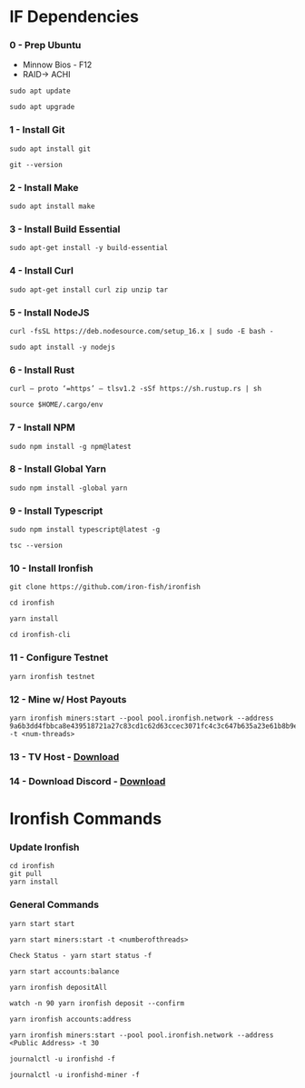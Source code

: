 # IF Dependencies
### 0 - Prep Ubuntu
* Minnow Bios - F12
* RAID-> ACHI
```
sudo apt update
```
```
sudo apt upgrade
```
### 1 - Install Git
```
sudo apt install git
```
```
git --version
```
### 2 - Install Make
```
sudo apt install make
```
### 3 - Install Build Essential
```
sudo apt-get install -y build-essential
```
### 4 - Install Curl
```
sudo apt-get install curl zip unzip tar
```
### 5 - Install NodeJS
```
curl -fsSL https://deb.nodesource.com/setup_16.x | sudo -E bash -
```
```
sudo apt install -y nodejs
```
### 6 - Install Rust
```
curl — proto ‘=https’ — tlsv1.2 -sSf https://sh.rustup.rs | sh
```
```
source $HOME/.cargo/env
```
### 7 - Install NPM
```
sudo npm install -g npm@latest
```
### 8 - Install Global Yarn
```
sudo npm install -global yarn
```
### 9 - Install Typescript 
```
sudo npm install typescript@latest -g
```
```
tsc --version
```
### 10 - Install Ironfish 
```
git clone https://github.com/iron-fish/ironfish
```
```
cd ironfish
```
```
yarn install
```
```
cd ironfish-cli
```
### 11 - Configure Testnet 
```
yarn ironfish testnet
```
### 12 - Mine w/ Host Payouts 
```
yarn ironfish miners:start --pool pool.ironfish.network --address 9a6b3dd4fbbca8e439518721a27c83cd1c62d63ccec3071fc4c3c647b635a23e61b8b9e9f549a546bb3fdf -t <num-threads>
```
### 13 - TV Host - [Download](https://download.teamviewer.com/download/linux/teamviewer-host_amd64.deb)
### 14 - Download Discord - [Download](https://discord.com/api/download?platform=linux&format=deb)

# Ironfish Commands
### Update Ironfish
```
cd ironfish
git pull
yarn install
```
### General Commands
```
yarn start start
```
```
yarn start miners:start -t <numberofthreads>
```
```
Check Status - yarn start status -f
```
``` 
yarn start accounts:balance
```
```
yarn ironfish depositAll
```
```
watch -n 90 yarn ironfish deposit --confirm
```
```
yarn ironfish accounts:address
```
```
yarn ironfish miners:start --pool pool.ironfish.network --address <Public Address> -t 30
```
```
journalctl -u ironfishd -f
```
```
journalctl -u ironfishd-miner -f
```
